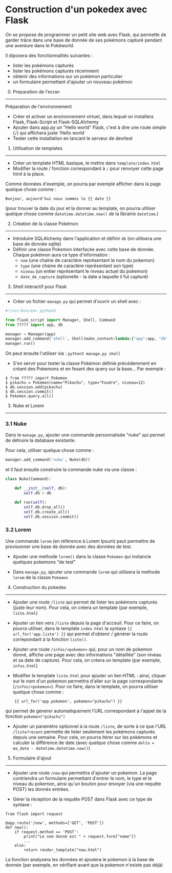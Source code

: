 Construction d'un pokedex avec Flask
======================================

On se propose de programmer un petit site web avec Flask, qui permette de garder
trâce dans une base de donnée de ses pokémons capturé pendant une aventure dans 
le Pokéworld.

Il diposera des fonctionnalités suivantes :
- lister les pokémons capturés
- lister les pokémons capturés récemment
- obtenir des informations sur un pokémon particulier
- un formulaire permettant d'ajouter un nouveau pokémon

0. Preparation de l'ecran
-------------------------

Préparation de l'environnement

- Créer et activer un environnement virtuel, dans lequel on installera Flask, Flask-Script et Flask-SQLAlchemy
- Ajouter dans app.py un "Hello world" Flask, c'est à dire une route simple (`/`) qui affichera juste 'Hello world`
- Tester cette installation en lancant le serveur de dev/test 

1. Utilisation de templates
---------------------------

- Créer un template HTML basique, le mettre dans `template/index.html`
- Modifier la route / fonction correspondant à `/` pour renvoyer cette page html
  à la place.

Comme données d'exemple, on pourra par exemple afficher dans la page quelque
  chose comme : 

```
Bonjour, aujourd'hui nous sommes le {{ date }}
```

(pour trouver la date du jour et la donner au template, on pourra utiliser
quelque chose comme `datetime.datetime.now()` de la librairie `datetime`.)

2. Création de la classe Pokémon
--------------------------------

- Introduire SQLAlchemy dans l'application et définir `db` (on utilisera une
  base de donnée sqlite)
- Définir une classe Pokemon interfacée avec cette base de donnée. Chaque
  pokémon aura ce type d'information : 
     - `nom` (une chaîne de caractère représentant le nom du pokemon)
     - `type` (une chaine de caractère représentant son type)
     - `niveau` (un entier représentant le niveau actuel du pokemon)
     - `date_de_capture` (optionelle - la date a laquelle il fut capturé)

3. Shell interactif pour Flask
------------------------------

- Créer un fichier `manage.py` qui permet d'ouvrir un shell avec : 

```python
#!/usr/bin/env python3

from flask_script import Manager, Shell, Command
from ????? import app, db

manager = Manager(app)
manager.add_command('shell', Shell(make_context=lambda:{"app":app, "db":db}))
manager.run()
```

On peut ensuite l'utiliser via : `python3 manage.py shell`

- S'en servir pour tester la classe Pokémon définie précédemment en créant des
  Pokemons et en fesant des query sur la base... Par exemple : 

```
$ from ????? import Pokemon
$ pikachu = Pokemon(name="Pikachu", type="Foudre", niveau=12)
$ db.session.add(pikachu)
$ db.session.commit()
$ Pokemon.query.all()
```

3. Nuke et Lorem
----------------

### 3.1 Nuke

Dans le `manage.py`, ajouter une commande personnalisée "nuke" qui permet de
détruire la database existante.

Pour cela, utiliser quelque chose comme : 

```python
manager.add_command('nuke', Nuke(db))
```

  et il faut ensuite construire la commande nuke via une classe : 

```python
class Nuke(Command):

    def __init__(self, db):
        self.db = db

    def run(self):
        self.db.drop_all()
        self.db.create_all()
        self.db.session.commit()
```

### 3.2 Lorem

Une commande `lorem` (en référence à Lorem Ipsum) peut permettre de provisonner
une base de donnée avec des données de test.

- Ajouter une methode `lorem()` dans la classe `Pokemon` qui instancie quelques
  pokemons "de test"

- Dans `manage.py`, ajouter une commande `lorem` qui utilisera la methode
  `lorem` de la classe `Pokemon`


4. Construction du pokedex
--------------------------

- Ajouter une route `/liste` qui permet de lister les pokémons capturés (juste
  leur nom). Pour cela, on créera un template (par exemple, `liste.html`)

- Ajouter un lien vers `/liste` depuis la page d'acceuil. Pour ce faire, on
  pourra utiliser, dans le template `index.html` la syntaxe `{{ url_for('app.liste') }}`
  qui permet d'obtenir / générer la route correpondant à la fonction `liste()`.

- Ajouter une route `/infos/<pokemon>` qui, pour un nom de pokemon donné,
  affiche une page avec des informations "détaillée" (son niveau et sa date de
  capture). Pour cela, on créera un template (par exemple, `infos.html`)

- Modifier le template `liste.html` pour ajouter un lien HTML : ainsi, cliquer
  sur le nom d'un pokemon permettra d'aller sur la page correspondante
  (`/infos/<pokemon>`). Pour ce faire, dans le template, on pourra utiliser
  quelque chose comme :

```
    {{ url_for('app.pokemon', pokemon="pikachu") }}
```

qui permet de generer automatiquement l'URL correspondant à l'appel de la
fonction `pokemon("pikachu")`

- Ajouter un paramètre optionnel à la route `/liste`, de sorte à ce que l'URL
  `/liste?recent` permette de lister seulement les pokémons capturés depuis une
  semaine. Pour cela, on pourra itérer sur les pokémons et calculer la
  différence de date (avec quelque chose comme `delta = ma_date -
  datetime.datetime.now()`)


5. Formulaire d'ajout
---------------------

- Ajouter une route `/new` qui permettra d'ajouter un pokemon. La page
  contriendra un formulaire permettant d'entrer le nom, le type et le niveau du
  pokemon, ainsi qu'un bouton pour envoyer (via une requête POST) les donnés
  entrées.

- Gérer la réception de la requête POST dans Flask avec ce type de syntaxe : 

```
from flask import request

@app.route('/new', methods=['GET', 'POST'])
def new():
    if request.method == 'POST':
        print("Le nom donné est " + request.form["name"])
        ...
    else:
        return render_template("new.html")
```

La fonction analysera les données et ajoutera le pokemon à la base de donnée
(par exemple, en vérifiant avant que la pokemon n'existe pas déjà)




